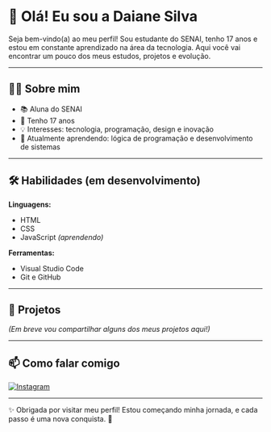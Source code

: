 # 👋 Olá! Eu sou a Daiane Silva

Seja bem-vindo(a) ao meu perfil! Sou estudante do SENAI, tenho 17 anos e estou em constante aprendizado na área da tecnologia. Aqui você vai encontrar um pouco dos meus estudos, projetos e evolução.

---

## 👩‍🎓 Sobre mim

- 📚 Aluna do SENAI  
- 🎂 Tenho 17 anos  
- 💡 Interesses: tecnologia, programação, design e inovação  
- 🌱 Atualmente aprendendo: lógica de programação e desenvolvimento de sistemas  

---

## 🛠️ Habilidades (em desenvolvimento)

**Linguagens:**  
- HTML  
- CSS  
- JavaScript *(aprendendo)*  

**Ferramentas:**  
- Visual Studio Code  
- Git e GitHub  

---

## 📘 Projetos

*(Em breve vou compartilhar alguns dos meus projetos aqui!)*

---

## 📫 Como falar comigo

[![Instagram](https://img.shields.io/badge/-@Daianesilv21-E4405F?style=flat-square&logo=instagram&logoColor=white)](https://instagram.com/Daianesilv21)

---

✨ Obrigada por visitar meu perfil! Estou começando minha jornada, e cada passo é uma nova conquista. 🚀
